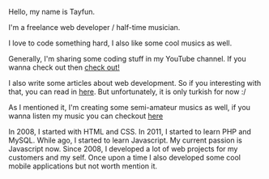 Hello, my name is Tayfun.

I'm a freelance web developer / half-time musician.

I love to code something hard, I also like some cool musics as well.

Generally, I'm sharing some coding stuff in my YouTube channel. If you wanna check out then [check out!](https://youtube.com/prototurkcom)

I also write some articles about web development. So if you interesting with that, you can read in [here](https://prototurk.com/makaleler). But unfortunately, it is only turkish for now :/

As I mentioned it, I'm creating some semi-amateur musics as well, if you wanna listen my music you can checkout [here](https://www.youtube.com/playlist?list=PLipZPymjfx-0fpi_rHQZ2dE30DgONPnFP)

In 2008, I started with HTML and CSS. In 2011, I started to learn PHP and MySQL. While ago, I started to learn Javascript. My current passion is Javascript now. Since 2008, I developed a lot of web projects for my customers and my self. Once upon a time I also developed some cool mobile applications but not worth mention it.

